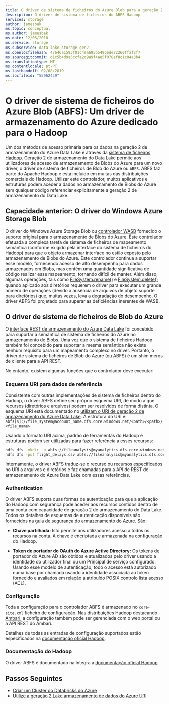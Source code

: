```yaml
---
title: O driver de sistema de ficheiros do Azure Blob para a geração 2 de armazenamento do Azure Data Lake
description: O driver de sistema de ficheiros do ABFS Hadoop
services: storage
author: jamesbak
ms.topic: conceptual
ms.author: jamesbak
ms.date: 12/06/2018
ms.service: storage
ms.subservice: data-lake-storage-gen2
ms.openlocfilehash: 47646a1593f01c4ea695b549bbde22260ffaf2f7
ms.sourcegitcommit: d1c5b4d9a5ccfa2c9a9f4ae5f078ef8c1c04a3b4
ms.translationtype: MT
ms.contentlocale: pt-PT
ms.lasthandoff: 02/08/2019
ms.locfileid: "55962439"
---
```

# <a name="the-azure-blob-filesystem-driver-abfs-a-dedicated-azure-storage-driver-for-hadoop"></a>O driver de sistema de ficheiros do Azure Blob (ABFS): Um driver de armazenamento do Azure dedicado para o Hadoop

Um dos métodos de acesso primária para os dados na geração 2 de armazenamento do Azure Data Lake é através da [sistema de ficheiros Hadoop](https://hadoop.apache.org/docs/current/hadoop-project-dist/hadoop-common/filesystem/index.html). Geração 2 de armazenamento do Data Lake permite aos utilizadores de acesso de armazenamento de Blobs do Azure para um novo driver, o driver de sistema de ficheiros de Blob do Azure ou `ABFS`. ABFS faz parte do Apache Hadoop e está incluído em muitas das distribuições comerciais do Hadoop. Utilizar este controlador, muitos aplicativos e estruturas podem aceder a dados no armazenamento de Blobs do Azure sem qualquer código referenciar explicitamente a geração 2 de armazenamento do Data Lake.

## <a name="prior-capability-the-windows-azure-storage-blob-driver"></a>Capacidade anterior: O driver do Windows Azure Storage Blob

O driver do Windows Azure Storage Blob ou [controlador WASB](https://hadoop.apache.org/docs/current/hadoop-azure/index.html) fornecido o suporte original para o armazenamento de Blobs do Azure. Este controlador efetuada a complexa tarefa de sistema de ficheiros de mapeamento semântica (conforme exigido pela interface do sistema de ficheiros do Hadoop) para que o objeto armazenar interface no estilo exposto pelo armazenamento de Blobs do Azure. Este controlador continua a suportar esse modelo, fornecendo acesso de alto desempenho para dados armazenados em Blobs, mas contém uma quantidade significativa de código realizar esse mapeamento, tornando difícil de manter. Além disso, algumas operações, tais como [FileSystem.rename()](http://hadoop.apache.org/docs/current/hadoop-project-dist/hadoop-common/filesystem/filesystem.html#boolean_renamePath_src_Path_d) e [FileSystem.delete()](http://hadoop.apache.org/docs/current/hadoop-project-dist/hadoop-common/filesystem/filesystem.html#boolean_deletePath_p_boolean_recursive) quando aplicado aos diretórios requerem o driver para executar um grande número de operações (devido à ausência de arquivos de objeto suporte para diretórios) que, muitas vezes, leva a degradação do desempenho. O driver ABFS foi projetado para superar as deficiências inerentes de WASB.

## <a name="the-azure-blob-file-system-driver"></a>O driver de sistema de ficheiros de Blob do Azure

O [interface REST de armazenamento do Azure Data Lake](https://docs.microsoft.com/rest/api/storageservices/data-lake-storage-gen2) foi concebido para suportar a semântica de sistema de ficheiros do Azure no armazenamento de Blobs. Uma vez que o sistema de ficheiros Hadoop também foi concebido para suportar a mesma semântica não existe nenhum requisito para um mapeamento complexo no driver. Portanto, o driver de sistema de ficheiros de Blob do Azure (ou ABFS) é um shim meros de cliente para a API REST.

No entanto, existem algumas funções que o controlador deve executar:

### <a name="uri-scheme-to-reference-data"></a>Esquema URI para dados de referência

Consistente com outras implementações de sistema de ficheiros dentro do Hadoop, o driver ABFS define seu próprio esquema URI, de modo a que recursos (diretórios e arquivos) podem ser resolvidos de forma distinta. O esquema URI está documentado no [utilizam o URI de geração 2 de armazenamento do Azure Data Lake](./data-lake-storage-introduction-abfs-uri.md). A estrutura do URI é: `abfs[s]://file_system@account_name.dfs.core.windows.net/<path>/<path>/<file_name>`

Usando o formato URI acima, padrão de ferramentas do Hadoop e estruturas podem ser utilizadas para fazer referência a esses recursos:

```bash
hdfs dfs -mkdir -p abfs://fileanalysis@myanalytics.dfs.core.windows.net/tutorials/flightdelays/data 
hdfs dfs -put flight_delays.csv abfs://fileanalysis@myanalytics.dfs.core.windows.net/tutorials/flightdelays/data/ 
```

Internamente, o driver ABFS traduz-se o recurso ou recursos especificados no URI a arquivos e diretórios e faz chamadas para a API de REST de armazenamento do Azure Data Lake com essas referências.

### <a name="authentication"></a>Authentication

O driver ABFS suporta duas formas de autenticação para que a aplicação do Hadoop com segurança pode aceder aos recursos contidos dentro de uma conta com capacidade de geração 2 de armazenamento do Data Lake. Todos os detalhes de esquemas de autenticação disponíveis são fornecidos na [guia de segurança do armazenamento do Azure](../common/storage-security-guide.md). São:

- **Chave partilhada:** Isto permite aos utilizadores acesso a todos os recursos na conta. A chave é encriptada e armazenada na configuração do Hadoop.

- **Token de portador do OAuth do Azure Active Directory:** Os tokens de portador do Azure AD são obtidos e atualizados pelo driver usando a identidade do utilizador final ou um Principal de serviço configurado. Usando esse modelo de autenticação, todo o acesso está autorizado numa base por chamada usando a identidade associada ao token fornecido e avaliados em relação a atribuído POSIX controlo lista acesso (ACL).

### <a name="configuration"></a>Configuração

Toda a configuração para o controlador ABFS é armazenado no <code>core-site.xml</code> ficheiro de configuração. Nas distribuições Hadoop destacando [Ambari](http://ambari.apache.org/), a configuração também pode ser gerenciada com o web portal ou a API REST do Ambari.

Detalhes de todas as entradas de configuração suportados estão especificados na [documentação oficial Hadoop](http://hadoop.apache.org/docs/current/hadoop-azure/index.html).

### <a name="hadoop-documentation"></a>Documentação do Hadoop

O driver ABFS é documentado na íntegra a [documentação oficial Hadoop](http://hadoop.apache.org/docs/current/hadoop-azure/index.html)

## <a name="next-steps"></a>Passos Seguintes

- [Criar um Cluster do Databricks do Azure](./data-lake-storage-quickstart-create-databricks-account.md)
- [Utilize a geração 2 Lake armazenamento de dados do Azure URI](./data-lake-storage-introduction-abfs-uri.md)
